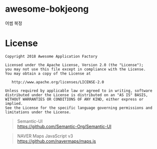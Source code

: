 # awesome-bokjeong
어썸 복정

# License
```
Copyright 2018 Awesome Application Factory

Licensed under the Apache License, Version 2.0 (the "License");
you may not use this file except in compliance with the License.
You may obtain a copy of the License at

   http://www.apache.org/licenses/LICENSE-2.0

Unless required by applicable law or agreed to in writing, software
distributed under the License is distributed on an "AS IS" BASIS,
WITHOUT WARRANTIES OR CONDITIONS OF ANY KIND, either express or implied.
See the License for the specific language governing permissions and
limitations under the License.
```

>Semantic-UI  
 https://github.com/Semantic-Org/Semantic-UI  

>NAVER Maps JavaScript v3  
 https://github.com/navermaps/maps.js
